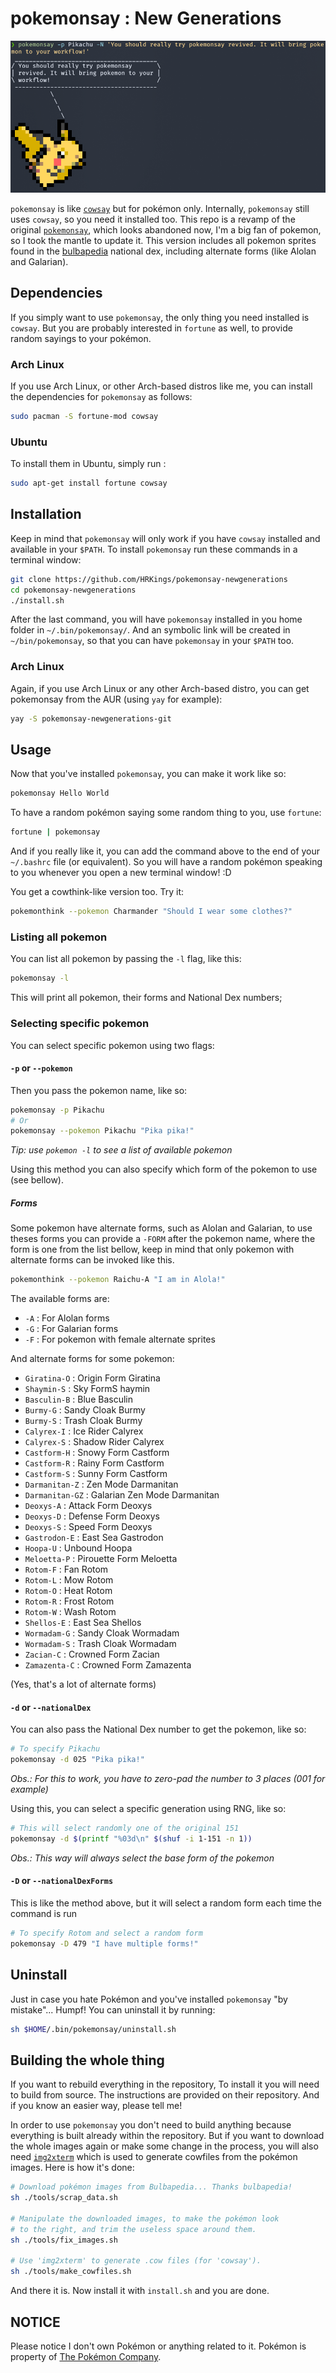 pokemonsay : New Generations
==========

![You should try pokemonsay!](res/example.png)

`pokemonsay` is like [`cowsay`][cowsay] but for pokémon only. Internally, `pokemonsay` still uses `cowsay`, so you need it installed too. This repo is a revamp of the original [`pokemonsay`][original_pokemonsay], which looks abandoned now, I'm a big fan of pokemon, so I took the mantle to update it. This version includes all pokemon sprites found in the [bulbapedia][bulbapedia] national dex, including alternate forms (like Alolan and Galarian).

## Dependencies

If you simply want to use `pokemonsay`, the only thing you need installed is `cowsay`. But you are probably interested in `fortune` as well, to provide random sayings to your pokémon.

### Arch Linux

If you use Arch Linux, or other Arch-based distros like me, you can install the dependencies for `pokemonsay` as follows:

```bash
sudo pacman -S fortune-mod cowsay
```

### Ubuntu

 To install them in Ubuntu, simply run :

```bash
sudo apt-get install fortune cowsay
```

## Installation

Keep in mind that `pokemonsay` will only work if you have `cowsay` installed and available in your `$PATH`. To install `pokemonsay` run these commands in a terminal window:

```bash
git clone https://github.com/HRKings/pokemonsay-newgenerations
cd pokemonsay-newgenerations
./install.sh
```

After the last command, you will have `pokemonsay` installed in you home folder in `~/.bin/pokemonsay/`. And an symbolic link will be created in `~/bin/pokemonsay`, so that you can have `pokemonsay` in your `$PATH` too.

### Arch Linux

Again, if you use Arch Linux or any other Arch-based distro, you can get pokemonsay from the AUR (using `yay` for example):

```bash
yay -S pokemonsay-newgenerations-git
```

## Usage

Now that you've installed `pokemonsay`, you can make it work like so:

```bash
pokemonsay Hello World
```

To have a random pokémon saying some random thing to you, use `fortune`:

```bash
fortune | pokemonsay
```

And if you really like it, you can add the command above to the end of your `~/.bashrc` file (or equivalent). So you will have a random pokémon speaking to you whenever you open a new terminal window! :D

You get a cowthink-like version too. Try it:

```bash
pokemonthink --pokemon Charmander "Should I wear some clothes?"
```

### Listing all pokemon

You can list all pokemon by passing the `-l` flag, like this:

```bash
pokemonsay -l
```

This will print all pokemon, their forms and National Dex numbers;

### Selecting specific pokemon

You can select specific pokemon using two flags:
#### `-p` or `--pokemon`

Then you pass the pokemon name, like so:

```bash
pokemonsay -p Pikachu
# Or
pokemonsay --pokemon Pikachu "Pika pika!"
```

_Tip: use `pokemon -l` to see a list of available pokemon_

Using this method you can also specify which form of the pokemon to use (see bellow).

##### Forms

Some pokemon have alternate forms, such as Alolan and Galarian, to use theses forms you can provide a `-FORM` after the pokemon name, where the form is one from the list bellow, keep in mind that only pokemon with alternate forms can be invoked like this.

```bash
pokemonthink --pokemon Raichu-A "I am in Alola!"
```

The available forms are:

- `-A` : For Alolan forms
- `-G` : For Galarian forms
- `-F` : For pokemon with female alternate sprites

And alternate forms for some pokemon:
- `Giratina-O` : Origin Form Giratina
- `Shaymin-S` : Sky FormS haymin
- `Basculin-B` : Blue Basculin
- `Burmy-G` : Sandy Cloak Burmy
- `Burmy-S` : Trash Cloak Burmy
- `Calyrex-I` : Ice Rider Calyrex
- `Calyrex-S` : Shadow Rider Calyrex
- `Castform-H` : Snowy Form Castform
- `Castform-R` : Rainy Form Castform
- `Castform-S` : Sunny Form Castform
- `Darmanitan-Z` : Zen Mode Darmanitan
- `Darmanitan-GZ` : Galarian Zen Mode Darmanitan
- `Deoxys-A` : Attack Form Deoxys
- `Deoxys-D` : Defense Form Deoxys
- `Deoxys-S` : Speed Form Deoxys
- `Gastrodon-E` : East Sea Gastrodon
- `Hoopa-U` : Unbound Hoopa
- `Meloetta-P` : Pirouette Form Meloetta
- `Rotom-F` : Fan Rotom
- `Rotom-L` : Mow Rotom
- `Rotom-O` : Heat Rotom
- `Rotom-R` : Frost Rotom
- `Rotom-W` : Wash Rotom
- `Shellos-E` : East Sea Shellos
- `Wormadam-G` : Sandy Cloak Wormadam
- `Wormadam-S` : Trash Cloak Wormadam
- `Zacian-C` : Crowned Form Zacian
- `Zamazenta-C` : Crowned Form Zamazenta

(Yes, that's a lot of alternate forms)

#### `-d` or `--nationalDex`

You can also pass the National Dex number to get the pokemon, like so:

```bash
# To specify Pikachu
pokemonsay -d 025 "Pika pika!"
```

_Obs.: For this to work, you have to zero-pad the number to 3 places (001 for example)_

Using this, you can select a specific generation using RNG, like so:
```bash
# This will select randomly one of the original 151
pokemonsay -d $(printf "%03d\n" $(shuf -i 1-151 -n 1))
```

_Obs.: This way will always select the base form of the pokemon_

#### `-D` or `--nationalDexForms`

This is like the method above, but it will select a random form each time the command is run

```bash
# To specify Rotom and select a random form
pokemonsay -D 479 "I have multiple forms!"
```

## Uninstall

Just in case you hate Pokémon and you've installed `pokemonsay` "by mistake"... Humpf! You can uninstall it by running:

```bash
sh $HOME/.bin/pokemonsay/uninstall.sh
```

## Building the whole thing

If you want to rebuild everything in the repository,  To install it you will need to build from source. The instructions are provided on their repository. And if you know an easier way, please tell me!

In order to use `pokemonsay` you don't need to build anything because everything is built already within the repository. But if you want to download the whole images again or make some change in the process, you will also need [`img2xterm`][img2xterm] which is used to generate cowfiles from the pokémon images. Here is how it's done:

```bash
# Download pokémon images from Bulbapedia... Thanks bulbapedia!
sh ./tools/scrap_data.sh

# Manipulate the downloaded images, to make the pokémon look
# to the right, and trim the useless space around them.
sh ./tools/fix_images.sh

# Use 'img2xterm' to generate .cow files (for 'cowsay').
sh ./tools/make_cowfiles.sh
```

And there it is. Now install it with `install.sh` and you are done.

## NOTICE

Please notice I don't own Pokémon or anything related to it. Pokémon is property of [The Pokémon Company][the-pokemon-company].

[img2xterm]: https://github.com/rossy/img2xterm
[cowsay]: https://en.wikipedia.org/wiki/Cowsay
[original_pokemonsay]: https://github.com/possatti/pokemonsay
[the-pokemon-company]: https://en.wikipedia.org/wiki/The_Pok%C3%A9mon_Company
[bulbapedia]: https://bulbapedia.bulbagarden.net/wiki/List_of_Pok%C3%A9mon_by_National_Pok%C3%A9dex_number
